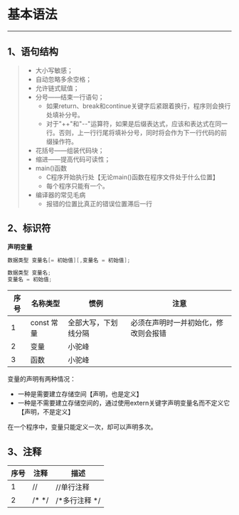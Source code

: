 # 基本语法
***
## 1、语句结构
> * 大小写敏感；
> * 自动忽略多余空格；
> * 允许链式赋值；
> * 分号——结束一行语句；
>     * 如果return、break和continue关键字后紧跟着换行，程序则会换行处填补分号。  
>     * 对于"++"和"--"运算符，如果是后缀表达式，应该和表达式在同一行。否则，上一行行尾将填补分号，同时将会作为下一行代码的前缀操作符。
> * 花括号——组装代码块；
> * 缩进——提高代码可读性；
> * main()函数
>     * C程序开始执行处【无论main()函数在程序文件处于什么位置】
>     * 每个程序只能有一个。
> * 编译器的常见毛病  
>     * 报错的位置比真正的错误位置滞后一行


## 2、标识符
**声明变量**
```C
数据类型 变量名[= 初始值][,变量名 = 初始值];
```

```C
数据类型 变量名;
变量名 = 初始值;
```


| 序号 | 名称类型 | 惯例 | 注意 |
| ---|---|---|---|
| 1| const 常量 | 全部大写，下划线分隔 | 必须在声明时一并初始化，修改则会报错|
|2 | 变量 | 小驼峰 | |
| 3| 函数| 小驼峰 | |

变量的声明有两种情况：
* 一种是需要建立存储空间【声明，也是定义】
* 一种是不需要建立存储空间的，通过使用extern关键字声明变量名而不定义它【声明，不是定义】

在一个程序中，变量只能定义一次，却可以声明多次。


## 3、注释

| 序号 |注释  |描述  |
| --- | --- | --- |
|1  | // | //单行注释 |
| 2 | /* */    |  /*多行注释 */  |






























